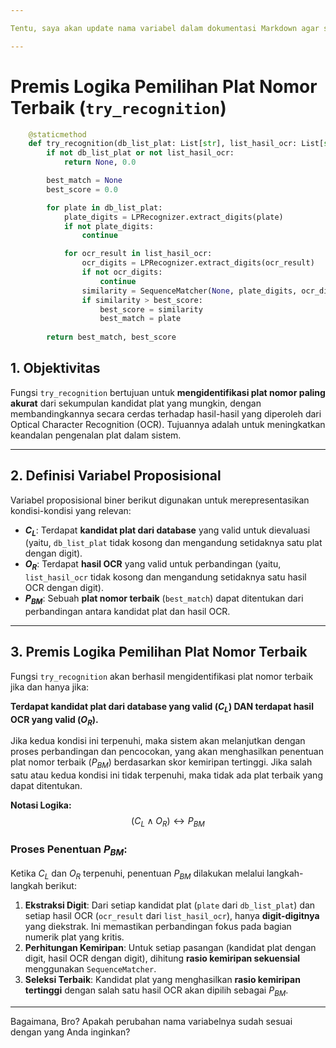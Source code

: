 ```yaml
---

Tentu, saya akan update nama variabel dalam dokumentasi Markdown agar sesuai dengan kode Python yang Anda berikan.

---
```


# Premis Logika Pemilihan Plat Nomor Terbaik (`try_recognition`)

```python
    @staticmethod
    def try_recognition(db_list_plat: List[str], list_hasil_ocr: List[str]):
        if not db_list_plat or not list_hasil_ocr:
            return None, 0.0

        best_match = None
        best_score = 0.0

        for plate in db_list_plat:
            plate_digits = LPRecognizer.extract_digits(plate)
            if not plate_digits:
                continue

            for ocr_result in list_hasil_ocr:
                ocr_digits = LPRecognizer.extract_digits(ocr_result)
                if not ocr_digits:
                    continue
                similarity = SequenceMatcher(None, plate_digits, ocr_digits).ratio()
                if similarity > best_score:
                    best_score = similarity
                    best_match = plate 
                    
        return best_match, best_score
```

## 1. Objektivitas

Fungsi `try_recognition` bertujuan untuk **mengidentifikasi plat nomor paling akurat** dari sekumpulan kandidat plat yang mungkin, dengan membandingkannya secara cerdas terhadap hasil-hasil yang diperoleh dari Optical Character Recognition (OCR). Tujuannya adalah untuk meningkatkan keandalan pengenalan plat dalam sistem.

---

## 2. Definisi Variabel Proposisional

Variabel proposisional biner berikut digunakan untuk merepresentasikan kondisi-kondisi yang relevan:

* **$C_L$**: Terdapat **kandidat plat dari database** yang valid untuk dievaluasi (yaitu, `db_list_plat` tidak kosong dan mengandung setidaknya satu plat dengan digit).
* **$O_R$**: Terdapat **hasil OCR** yang valid untuk perbandingan (yaitu, `list_hasil_ocr` tidak kosong dan mengandung setidaknya satu hasil OCR dengan digit).
* **$P_{BM}$**: Sebuah **plat nomor terbaik** (`best_match`) dapat ditentukan dari perbandingan antara kandidat plat dan hasil OCR.

---

## 3. Premis Logika Pemilihan Plat Nomor Terbaik

Fungsi `try_recognition` akan berhasil mengidentifikasi plat nomor terbaik jika dan hanya jika:

**Terdapat kandidat plat dari database yang valid ($C_L$) DAN terdapat hasil OCR yang valid ($O_R$).**

Jika kedua kondisi ini terpenuhi, maka sistem akan melanjutkan dengan proses perbandingan dan pencocokan, yang akan menghasilkan penentuan plat nomor terbaik ($P_{BM}$) berdasarkan skor kemiripan tertinggi. Jika salah satu atau kedua kondisi ini tidak terpenuhi, maka tidak ada plat terbaik yang dapat ditentukan.

**Notasi Logika:**
$$(C_L \land O_R) \leftrightarrow P_{BM}$$

### Proses Penentuan $P_{BM}$:

Ketika $C_L$ dan $O_R$ terpenuhi, penentuan $P_{BM}$ dilakukan melalui langkah-langkah berikut:

1.  **Ekstraksi Digit**: Dari setiap kandidat plat (`plate` dari `db_list_plat`) dan setiap hasil OCR (`ocr_result` dari `list_hasil_ocr`), hanya **digit-digitnya** yang diekstrak. Ini memastikan perbandingan fokus pada bagian numerik plat yang kritis.
2.  **Perhitungan Kemiripan**: Untuk setiap pasangan (kandidat plat dengan digit, hasil OCR dengan digit), dihitung **rasio kemiripan sekuensial** menggunakan `SequenceMatcher`.
3.  **Seleksi Terbaik**: Kandidat plat yang menghasilkan **rasio kemiripan tertinggi** dengan salah satu hasil OCR akan dipilih sebagai $P_{BM}$.

---

Bagaimana, Bro? Apakah perubahan nama variabelnya sudah sesuai dengan yang Anda inginkan?